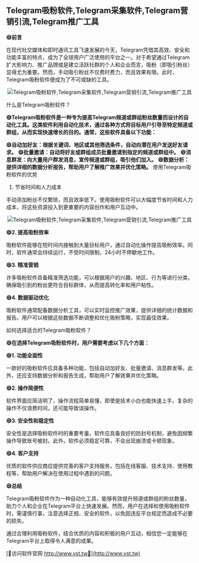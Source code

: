 ## **Telegram吸粉软件,Telegram采集软件,Telegram营销引流,Telegram推广工具**
**😄前言**

在现代社交媒体和即时通讯工具飞速发展的今天，Telegram凭借其高效、安全和功能丰富的特点，成为了全球用户广泛使用的平台之一。对于希望通过Telegram扩大影响力、推广品牌或是建立活跃社群的个人和企业而言，吸粉（即吸引粉丝）显得尤为重要。然而，手动吸引粉丝不仅费时费力，而且效果有限。此时，Telegram吸粉软件便成为了不可或缺的工具。

 <center><img src="https://vst.tw/MP4/tuiguang/png/5.png" alt="Telegram吸粉软件,Telegram采集软件,Telegram营销引流,Telegram推广工具"></center>

什么是Telegram吸粉软件？

**😄Telegram吸粉软件是一种专为提高Telegram频道或群组粉丝数量而设计的自动化工具。这类软件利用自动化技术，通过各种方式将目标用户引导至特定频道或群组，从而实现快速增长的目的。通常，这些软件具备以下功能：**

**😄自动加好友：根据关键词、地区或其他筛选条件，自动向潜在用户发送好友请求。**
**😄批量邀请：自动将好友或群组成员批量邀请到指定的频道或群组中。**
**😄消息群发：向大量用户群发消息，宣传频道或群组，吸引他们加入。**
**😄数据分析：提供详细的数据分析报告，帮助用户了解推广效果并优化策略。**
使用Telegram吸粉软件的优势
1. 节省时间和人力成本

手动添加粉丝不仅繁琐，而且效率低下。使用吸粉软件可以大幅度节省时间和人力成本，将这些资源投入到更重要的内容创作和用户互动中。

 <center><img src="https://vst.tw/MP4/tuiguang/png/0.png" alt="Telegram吸粉软件,Telegram采集软件,Telegram营销引流,Telegram推广工具"></center>

**😄2. 提高吸粉效率**

吸粉软件能够在短时间内接触到大量目标用户，通过自动化操作提高吸粉效率。同时，软件通常会持续运行，不受时间限制，24小时不停歇地工作。

**😄3. 精准营销**

许多吸粉软件具备精准筛选功能，可以根据用户的兴趣、地区、行为等进行分类，确保吸引到的粉丝更符合目标群体，从而提高转化率和用户粘性。

**😄4. 数据驱动优化**

吸粉软件通常配备数据分析工具，可以实时监控推广效果，提供详细的统计数据和报告。用户可以根据这些数据不断调整和优化吸粉策略，实现最佳效果。

如何选择适合的Telegram吸粉软件？

**😄在选择Telegram吸粉软件时，用户需要考虑以下几个方面：**

**😄1. 功能全面性**

一款好的吸粉软件应具备多种功能，包括自动加好友、批量邀请、消息群发等。此外，还应支持数据分析和报告生成，帮助用户了解效果并优化策略。

**😄2. 操作简便性**

软件界面应简洁明了，操作流程简单易懂，即使是技术小白也能快速上手。复杂的操作不仅浪费时间，还可能导致误操作。

**😄3. 安全性和稳定性**

安全性是选择吸粉软件时的重要考量。软件应具备良好的防封号机制，避免因频繁操作导致账号被封。此外，软件必须稳定可靠，不会出现崩溃或卡顿现象。

**😄4. 客户支持**

优质的软件供应商应提供完善的客户支持服务，包括在线客服、技术支持、使用教程等，帮助用户解决在使用过程中遇到的问题。

**😄总结**

Telegram吸粉软件作为一种自动化工具，能够有效提升频道或群组的粉丝数量，助力个人和企业在Telegram平台上快速发展。然而，用户在选择和使用吸粉软件时，需谨慎行事，注意选择正规、安全的软件，以免因违反平台规定而造成不必要的损失。

通过合理利用吸粉软件，结合优质的内容和积极的用户互动，相信您一定能够在Telegram平台上取得令人满意的成果。


[👻访问软件官网 http://www.vst.tw👻](http://www.vst.tw)
